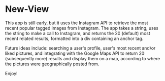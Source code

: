 # New-View

This app is still early, but it uses the Instagram API to retrieve the most recent popular tagged images from Instagram. The app takes a string, uses the string to make a call to Instagram, and returns the 20 (default) most recent related results, formatted into a div containing an anchor tag.

Future ideas include: searching a user's profile, user's most recent and/or liked pictures, and integrating with the Google Maps API to return 20 (subsequently more) results and display them on a map, according to where the pictures were geographically posted from.

Enjoy!